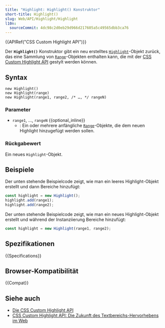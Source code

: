 ```yaml
---
title: "Highlight: Highlight() Konstruktor"
short-title: Highlight()
slug: Web/API/Highlight/Highlight
l10n:
  sourceCommit: 4dc98c2d0eb29d966d217605a5c49565dbb3ca76
---
```


{{APIRef("CSS Custom Highlight API")}}

Der **`Highlight()`** Konstruktor gibt ein neu erstelltes [`Highlight`](/de/docs/Web/API/Highlight)-Objekt zurück, das eine Sammlung von [`Range`](/de/docs/Web/API/Range)-Objekten enthalten kann, die mit der [CSS Custom Highlight API](/de/docs/Web/API/CSS_Custom_Highlight_API) gestylt werden können.

## Syntax

```js-nolint
new Highlight()
new Highlight(range)
new Highlight(range1, range2, /* …, */ rangeN)
```

### Parameter

- `range1`, …, `rangeN` {{optional_inline}}
  - : Ein oder mehrere anfängliche [`Range`](/de/docs/Web/API/Range)-Objekte, die dem neuen Highlight hinzugefügt werden sollen.

### Rückgabewert

Ein neues `Highlight`-Objekt.

## Beispiele

Der unten stehende Beispielcode zeigt, wie man ein leeres Highlight-Objekt erstellt und dann Bereiche hinzufügt:

```js
const highlight = new Highlight();
highlight.add(range1);
highlight.add(range2);
```

Der unten stehende Beispielcode zeigt, wie man ein neues Highlight-Objekt erstellt und während der Instanziierung Bereiche hinzufügt:

```js
const highlight = new Highlight(range1, range2);
```

## Spezifikationen

{{Specifications}}

## Browser-Kompatibilität

{{Compat}}

## Siehe auch

- [Die CSS Custom Highlight API](/de/docs/Web/API/CSS_Custom_Highlight_API)
- [CSS Custom Highlight API: Die Zukunft des Textbereichs-Hervorhebens im Web](https://css-tricks.com/css-custom-highlight-api-early-look/)
